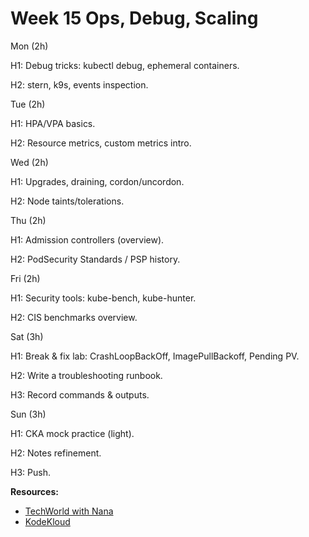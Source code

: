 # Week 15 Ops, Debug, Scaling
 
Mon (2h)

H1: Debug tricks: kubectl debug, ephemeral containers.

H2: stern, k9s, events inspection.

Tue (2h)

H1: HPA/VPA basics.

H2: Resource metrics, custom metrics intro.

Wed (2h)

H1: Upgrades, draining, cordon/uncordon.

H2: Node taints/tolerations.

Thu (2h)

H1: Admission controllers (overview).

H2: PodSecurity Standards / PSP history.

Fri (2h)

H1: Security tools: kube-bench, kube-hunter.

H2: CIS benchmarks overview.

Sat (3h)

H1: Break & fix lab: CrashLoopBackOff, ImagePullBackoff, Pending PV.

H2: Write a troubleshooting runbook.

H3: Record commands & outputs.

Sun (3h)

H1: CKA mock practice (light).

H2: Notes refinement.

H3: Push.

**Resources:**
- [TechWorld with Nana](https://www.youtube.com/c/TechWorldwithNana)
- [KodeKloud](https://kodekloud.com/)
